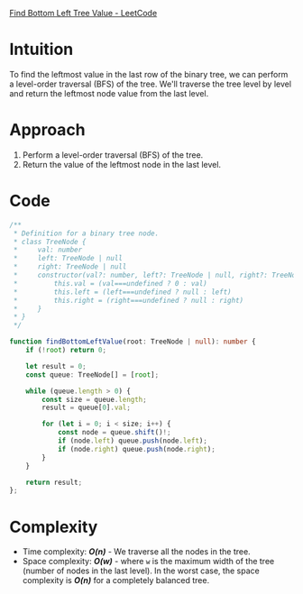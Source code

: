 [Find Bottom Left Tree Value - LeetCode](https://leetcode.com/problems/find-bottom-left-tree-value/description/)

# Intuition

To find the leftmost value in the last row of the binary tree, we can perform a level-order traversal (BFS) of the tree. We'll traverse the tree level by level and return the leftmost node value from the last level.

# Approach

1. Perform a level-order traversal (BFS) of the tree.
2. Return the value of the leftmost node in the last level.

# Code

```TypeScript
/**
 * Definition for a binary tree node.
 * class TreeNode {
 *     val: number
 *     left: TreeNode | null
 *     right: TreeNode | null
 *     constructor(val?: number, left?: TreeNode | null, right?: TreeNode | null) {
 *         this.val = (val===undefined ? 0 : val)
 *         this.left = (left===undefined ? null : left)
 *         this.right = (right===undefined ? null : right)
 *     }
 * }
 */

function findBottomLeftValue(root: TreeNode | null): number {
    if (!root) return 0;

    let result = 0;
    const queue: TreeNode[] = [root];

    while (queue.length > 0) {
        const size = queue.length;
        result = queue[0].val;

        for (let i = 0; i < size; i++) {
            const node = queue.shift()!;
            if (node.left) queue.push(node.left);
            if (node.right) queue.push(node.right);
        }
    }

    return result;
};
```

# Complexity

- Time complexity: ***O(n)*** - We traverse all the nodes in the tree.
- Space complexity: ***O(w)*** - where `w` is the maximum width of the tree (number of nodes in the last level). In the worst case, the space complexity is ***O(n)*** for a completely balanced tree.
